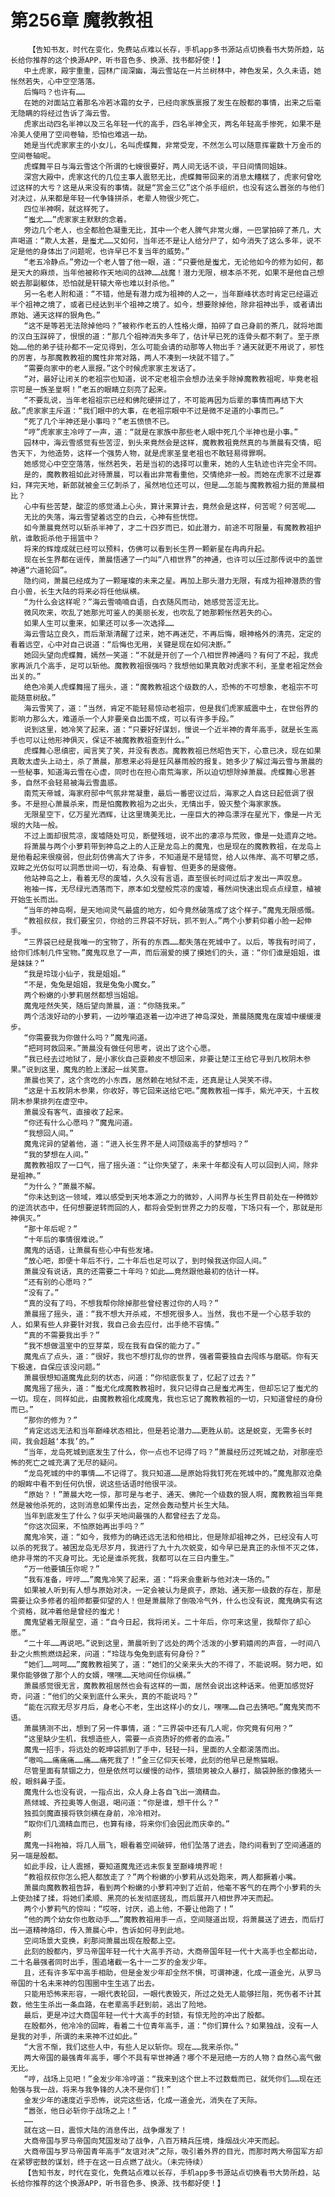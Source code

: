 # 第256章 魔教教祖
        【告知书友，时代在变化，免费站点难以长存，手机app多书源站点切换看书大势所趋，站长给你推荐的这个换源APP，听书音色多、换源、找书都好使！】
       中土虎家，殿宇重重，园林广阔深幽，海云雪站在一片兰树林中，神色发呆，久久未语，她怅然若失，心中空空落落。
       后悔吗？也许有……
       在她的对面站立着那名冷若冰霜的女子，已经向家族禀报了发生在殷都的事情，出来之后毫无隐瞒的将经过告诉了海云雪。
       虎家出动四名半神以及三名年轻一代的高手，四名半神全灭，两名年轻高手惨死，如果不是冷美人使用了空间卷轴，恐怕也难逃一劫。
       她是当代虎家家主的小女儿，名叫虎蝶舞，非常受宠，不然怎么可以随意挥霍数十万金币的空间卷轴呢。
       虎蝶舞平日与海云雪这个所谓的七嫂很要好，两人间无话不谈，平日间情同姐妹。
       深宫大殿中，虎家这代的几位主事人震怒无比，虎蝶舞带回来的消息太糟糕了，虎家何曾吃过这样的大亏？这是从来没有的事情。就是“赏金三亿”这个杀手组织，也没有这么嚣张的与他们对决过，从来都是年轻一代争锋拼杀，老辈人物很少死亡。
       四位半神啊，就这样死了。
       “蚩尤……”虎家家主默默的念着。
       旁边几个老人，也全都脸色凝重无比，其中一个老人脾气非常火爆，一巴掌拍碎了茶几，大声喝道：“欺人太甚，是蚩尤……又如何，当年还不是让人给分尸了，如今消失了这么多年，说不定是他的身体出了问题呢，也许早已不复当年的威势。”
       “老五冷静点。”旁边一个老人瞥了他一眼，道：“只要他是蚩尤，无论他如今的修为如何，都是天大的麻烦，当年他被称作天地间的战神……战魔！潜力无限，根本杀不死，如果不是他自己想蜕去那副躯体，恐怕就是轩辕大帝也难以封杀他。”
       另一名老人附和道：“不错，他是有潜力成为祖神的人之一，当年巅峰状态时肯定已经逼近半个祖神之境了，或者已经达到半个祖神之境了。如今，想要除掉他，除非祖神出手，或者请出原始、通天这样的狠角色。”
       “这不是等若无法除掉他吗？”被称作老五的人性格火爆，拍碎了自己身前的茶几，就将地面的汉白玉踩碎了，恨恨的道：“那几个祖神消失多年了，估计早已死的连骨头都不剩了。至于原始……他的弟子徒孙都不一定见得到，怎么可能会请的动那等人物出手？通天就更不用说了，邪性的厉害，与那魔教教祖的魔性非常对路，两人不凑到一块就不错了。”
       “需要向家中的老人禀报。”这个时候虎家家主发话了。
       “对，最好让闭关的老祖宗也知道，说不定老祖宗会想办法亲手除掉魔教教祖呢，毕竟老祖宗可是一族圣皇啊！”老五的眼睛立刻亮了起来。
       “不要乱说，当年老祖祖宗已经和佛陀硬拼过了，不可能再因为后辈的事情而再结下大敌。”虎家家主斥道：“我们眼中的大事，在老祖宗眼中不过是微不足道的小事而已。”
       “死了几个半神还是小事吗？”老五愤愤不已。
       “哼”虎家家主冷哼了一声，道：“就是在家族中那些老人眼中死几个半神也是小事。”
       园林中，海云雪感觉有些苦涩，到头来竟然会是这样，魔教教祖竟然真的与萧晨有交情，昭告天下，为他造势，这样一个强势人物，就是虎家圣皇老祖也不敢轻易得罪啊。
       她感觉心中空空落落，怅然若失，若是当初的选择可以重来，她的人生轨迹也许完全不同。
       是的，魔教教祖如此对待萧晨，可以看出非常看重他，交情绝非一般。而她在虎家不过是寡妇，拜完天地，新郎就被金三亿刺杀了，虽然地位还可以，但是……怎能与魔教教祖力挺的萧晨相比？
       心中有些苦楚，酸涩的感觉涌上心头，算计来算计去，竟然会是这样，何苦呢？何苦呢……
       无比的失落，海云雪望着远空的白云，心神有些恍惚。
       如今萧晨竟然可以斩杀半神了，才二十四岁而已，如此潜力，前途不可限量，有魔教教祖护航，谁敢扼杀他于摇篮中？
       将来的辉煌成就已经可以预料，仿佛可以看到长生界一颗新星在冉冉升起。
       现在长生界都在谣传，萧晨悟通了一门叫“八相世界”的神通，也许可以压过那传说中的盖世神通“六道轮回”。
       隐约间，萧晨已经成为了一颗璀璨的未来之星。再加上那头潜力无限，有成为祖神潜质的雪白小兽，长生大陆的将来必将任他纵横。
       “为什么会这样呢？”海云雪喃喃自语，白衣随风而动，她感觉苦涩无比。
       微风吹来，吹乱了她那光可鉴人的美丽长发，也吹乱了她那颗怅然若失的心。
       如果人生可以重来，如果还可以多一次选择……
       海云雪站立良久，而后渐渐清醒了过来，她不再迷茫，不再后悔，眼神格外的清亮，定定的看着远空，心中对自己说道：“后悔也无用，关键是现在如何决断。”
       她回头望向虎蝶舞，嫣然一笑道：“不就是开创了一个八相世界神通吗？有何了不起，我虎家再派几个高手，足可以斩他。魔教教祖很强吗？我想他如果真敢对虎家不利，圣皇老祖定然会出关的。”
       绝色冷美人虎蝶舞摇了摇头，道：“魔教教祖这个级数的人，恐怖的不可想象，老祖宗不可能随意树敌。”
       海云雪笑了，道：“当然，肯定不能轻易惊动老祖宗，但是我们虎家威震中土，在世俗界的影响力那么大，难道杀一个人非要亲自出面不成，可以有许多手段。”
       说到这里，她冷笑了起来，道：“只要好好谋划，慢说一个近半神的青年高手，就是长生高手也可以让他形神俱灭，保证不被魔教教祖查到什么。”
       虎蝶舞心思缜密，闻言笑了笑，并没有表态。魔教教祖已然昭告天下，心意已决，现在如果真敢太虚头上动土，杀了萧晨，那惹来必将是狂风暴雨般的报复。她多少了解过海云雪与萧晨的一些秘事，知道海云雪在心虚，同时也在担心南荒海家，所以迫切想除掉萧晨。虎蝶舞心思甚多，自然不会轻易被海云雪蛊惑。
       南荒天帝城，海家府邸中气氛非常凝重，最后一番密议过后，海家之人自这日起低调了很多。不是担心萧晨杀来，而是怕魔教教祖为之出头，无情出手，毁灭整个海家家族。
       无限星空下，亿万星光洒辉，让这里瑰美无比，一座巨大的神岛漂浮在星光下，像是一片无垠的大陆一般。
       不过上面却很荒凉，废墟随处可见，断壁残垣，说不出的凄凉与荒败，像是一处遗弃之地。
       将萧晨与两个小萝莉带到神岛之上的人正是龙岛上的魔鬼，也是现在的魔教教祖，在龙岛上是他看起来很瘦弱，但此刻仿佛高大了许多，不知道是不是错觉，给人以伟岸、高不可攀之感，双眸之光仿似可以洞悉世间一切，有沧桑、有睿智、但更多的是疲倦。
       他站神岛之上，看着无尽的废墟，久久没有言语，直至很长时间过后才发出一声叹息。
       袍袖一挥，无尽绿光洒落而下，原本如戈壁般荒凉的废墟，蓦然间快速出现点点绿意，植被开始生长而出。
       “当年的神岛啊，是天地间灵气最盛的地方，如今竟然破落成了这个样子。”魔鬼无限感慨。
       “教祖叔叔，我们要宝贝，你给的三界袋不好玩，抓不到人。”两个小萝莉仰着小脸一起伸手。
       “三界袋已经是我唯一的宝物了，所有的东西……都失落在死城中了。以后，等我有时间了，给你们炼制几件宝物。”魔鬼叹息了一声，而后溺爱的摸了摸她们的头，道：“你们谁是姐姐，谁是妹妹？”
       “我是玲珑小仙子，我是姐姐。”
       “不是，兔兔是姐姐，我是兔兔小魔女。”
       两个粉嫩的小萝莉居然都想当姐姐。
       魔鬼哑然失笑，随后望向萧晨，道：“你随我来。”
       两个活泼好动的小萝莉，一边吵嚷追逐着一边冲进了神岛深处，萧晨随魔鬼在废墟中缓缓漫步。
       “你需要我为你做什么吗？”魔鬼问道。
       “把珂珂救回来。”萧晨没有做任何思考，说出了这个心愿。
       “我已经去过地狱了，是小家伙自己耍赖皮不想回来，非要让楚江王给它寻到几枚阴木参果。”说到这里，魔鬼的脸上漾起一丝笑意。
       萧晨也笑了，这个贪吃的小东西，居然赖在地狱不走，还真是让人哭笑不得。
       “这是十五枚阴木参果，你收好，等它回来送给它吧。”魔教教祖一挥手，紫光冲天，十五枚阴木参果排列在虚空中。
       萧晨没有客气，直接收了起来。
       “你还有什么心愿吗？”魔鬼问道。
       “我想回人间。”
       魔鬼诧异的望着他，道：“进入长生界不是人间顶级高手的梦想吗？”
       “我的梦想在人间。”
       魔教教祖叹了一口气，摇了摇头道：“让你失望了，未来十年都没有人可以回到人间，除非是祖神。”
       “为什么？”萧晨不解。
       “你未达到这一领域，难以感受到天地本源之力的微妙，人间界与长生界目前处在一种微妙的逆流状态中，任何想要逆转而回的人，都将会受到世界之力的反噬，下场只有一个，那就是形神俱灭。”
       “那十年后呢？”
       “十年后的事情很难说。”
       魔鬼的话语，让萧晨有些心中有些发堵。
       “放心吧，即便十年后不行，二十年后也足可以了，到时候我送你回人间。”
       萧晨没有说话，真的还需要二十年吗？如此……竟然跟他最初的估计一样。
       “还有别的心愿吗？”
       “没有了。”
       “真的没有了吗，不想我帮你除掉那些曾经害过你的人吗？”
       萧晨摇了摇头，道：“我不想大开杀戒，不想死很多人。当然，我也不是一个心慈手软的人，如果有些人非要针对我，我自己会去应付，出手绝不容情。”
       “真的不需要我出手？”
       “我不想做温室中的豆芽菜，现在我有自保的能力了。”
       魔鬼点了点头，道：“很好，我也不想打乱你的世界，强者需要独自去闯练与磨砺。你有天下极速，自保应该没问题。”
       萧晨很想知道魔鬼此刻的状态，问道：“你彻底恢复了，忆起了过去？”
       魔鬼摇了摇头，道：“蚩尤化成魔教教祖时，我只记得自己是蚩尤再生，但却忘记了蚩尤的一切。现在，同样如此，由魔教教祖化成魔鬼，我也忘记了魔教教祖的一切，只知道曾经的身份而已。”
       “那你的修为？”
       “肯定远远无法和当年巅峰状态相比，但是若论潜力……更胜从前。这是蜕变，无需多长时间，我会超越‘本我’的。”
       “当年，龙岛死城到底发生了什么，你一点也不记得了吗？”萧晨经历过死城之劫，对那座恐怖的死亡之城充满了无尽的疑问。
       “龙岛死城的中的事情……不记得了。我只知道……是原始将我钉死在死城中的。”魔鬼那双沧桑的眼眸中看不到任何仇恨，说这些话语时他很平淡。
       “原始？！”萧晨大吃一惊，那可是与老子、通天、佛陀一个级数的狠人啊，魔教教祖当年竟然是被他杀死的，这则消息如果传出去，定然会轰动整片长生大陆。
       当年到底发生了什么？似乎天地间最强的人都曾经去了龙岛。
       “你这次回来，不怕原始再出手吗？”
       魔鬼冷笑，道：“如今，我修为的确还远无法和他相比，但是除却祖神之外，已经没有人可以杀的死我了。被困龙岛无尽岁月，我进行了九十九次蜕变，如今早已是真正的永恒不灭之体，绝非寻常的不灭身可比。无论是谁杀死我，我都可以在三日内重生。”
       “万一他要镇压你呢？”
       “我有准备，哼哼……”魔鬼冷笑了起来，道：“将来会重新与他对决一场的。”
       如果被人听到有人想与原始对决，一定会被认为是疯子，原始、通天那一级数的存在，那是需要让众多修者的祖师都要仰望的人！但是萧晨除了倒吸冷气外，什么也没有说，魔鬼确实有这个资格，就冲着他是曾经的蚩尤！
       魔鬼望着无限星空，道：“自今日起，我将闭关。二十年后，你可来这里，我帮你了却心愿。”
       “二十年……再说吧。”说到这里，萧晨听到了远处的两个活泼的小萝莉嬉闹的声音，一时间八卦之火熊熊燃烧起来，问道：“玲珑与兔兔到底有何身份？”
       “她们……呵呵……”魔教教祖笑了，道：“她们的父亲来头大的不得了，不能说啊。努力吧，如果你能够做了那个人的女婿，嘿嘿……天地间任你纵横。”
       萧晨感觉很无言，魔教教祖居然也会有这样的一面，居然会说出这种话来。他更加感觉好奇，问道：“他们的父亲到底什么来头，真的不能说吗？”
       “能在沉寂无尽岁月后，身老心不老，生出这样小的女儿，嘿嘿……自己去猜吧。”魔鬼笑而不语。
       萧晨猜测不出，想到了另一件事情，道：“三界袋中还有几人呢，你究竟有何用？”
       “这里缺少生机，我想造些人，需要一点资质好的修者的血液。”
       魔鬼一招手，将远处的乾坤袋抓到了手中，轻轻一抖，里面的人全都滚落而出。
       “嗷呜……痛痛痛……痛……痛死我了！”金三亿仰天长嚎，此刻的他早已是熊猫眼。
       尽管里面有禁锢之力，但是依然可以缓慢的动作，猥琐男被众人暴打，脑袋肿胀的像猪头一般，眼斜鼻子歪。
       魔鬼什么也没有说，一指点出，众人身上各自飞出一滴精血。
       燕倾城、齐拉奥等人倒退，喝问道：“你是谁，想干什么？”
       独孤剑魔直接将铁剑横在身前，冷冷相对。
       “取你们几滴精血而已，也算有缘，将来你们会因此而庆幸的。”
       刷
       魔鬼一抖袍袖，将几人扇飞，眼看着空间破碎，他们坠落了进去，隐约间看到了空间通道的另一端是殷都。
       如此手段，让人震撼，要知道魔鬼还远未恢复至巅峰境界呢！
       “教祖叔叔你怎么把人都放走了？”两个粉嫩的小萝莉从远处跑来，两人都撅着小嘴。
       萧晨向魔教教祖告辞，看到两个粉嫩的小萝莉冲到了近前，他毫不客气的在两个小萝莉的头上使劲揉了揉，将她们柔顺、黑亮的长发彻底搓乱，而后展开八相世界冲天而起。
       两个小萝莉气的惊叫：“哎呀，讨厌，追上他，不要让他跑了！”
       “他的两个幼女你也敢动手……”魔教教祖用手一点，空间隧道出现，将萧晨送了进去，而后打出一道精神烙印，传入萧晨心中，告诉如何寻到此地。
       空间场景大变换，刹那间萧晨出现在殷都上空。
       此刻的殷都内，罗马帝国年轻一代十大高手齐动，大商帝国年轻一代十大高手也全都出动，二十名最强者同时出手，围追堵截一名十一二岁的金发少年。
       且，还有许多军中高手相助，但是金发少年却全然不惧，可谓神速，化成一道金光，从罗马帝国的十名未来神的包围圈中生生逃了出去。
       只能用恐怖来形容，一眼代表轮回，一眼代表毁灭，所过之处无人能够拦阻，死伤者不计其数，他生生杀出一条血路，在老辈高手赶到前，逃出了险地。
       最后，更是冲过大商国年轻一代十大高手的封锁，有惊无险的冲出了殷都。
       在殷都外，他冷冷的回眸，看着二十位青年高手，道：“你们算什么？如果独战，没有一人是我的对手，所谓的未来神不过如此。”
       “大言不惭，我们这些人中，有些人足以斩你。现在……我来杀你。”
       两大帝国的最强青年高手，哪个不具有罕世神通？哪个不是冠绝一方的人物？自然心高气傲无比。
       “哼，战场上见吧！”金发少年冷哼道：“我来到这个世上不过数载而已，就凭你们……现在还勉强与我一战，将来与我争锋的人决不是你们！”
       金发少年的速度近乎恐怖，说完这些话，化成一道金光，消失在了天际。
       “嚣张，他日必斩你于战场之上！”
       ……
       就在这一日，震惊大陆的消息传出，战争爆发了！
       大商帝国与罗马帝国向梵国发动了战争，八百万精兵压境，烽烟战火冲天而起。
       大商帝国与罗马帝国青年高手“友谊对决”之际，吸引着外界的目光，而那时两大帝国军方却在紧锣密鼓的谋划，终于在这一日点燃了战火。（未完待续）
       【告知书友，时代在变化，免费站点难以长存，手机app多书源站点切换看书大势所趋，站长给你推荐的这个换源APP，听书音色多、换源、找书都好使！】